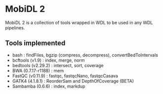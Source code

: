 # MobiDL 2

MobiDL 2 is a collection of tools wrapped in WDL to be used in any WDL pipelines.

## Tools implemented

- bash : findFiles, bgzip (compress, decompress), convertBedToIntervals
- bcftools (v1.9) : index, merge, norm
- bedtools (v2.29.2) : intersect, sort, coverage
- BWA (0.7.17-r1188) : mem
- FastQC (v0.11.9) : fastqc, fastqcNano, fastqcCasava
- GATK4 (4.1.8.1) : ReorderSam and DepthOfCoverage (BETA)
- Sambamba (0.6.6) : index, markdup
